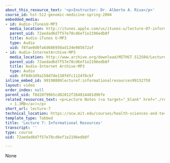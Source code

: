 ```yaml
---
about_this_resource_text: '<p>Instructor: Dr. Alberto A. Riva</p>'
course_id: hst-512-genomic-medicine-spring-2004
embedded_media:
- id: Audio-iTunesU-MP3
  media_location: http://itunes.apple.com/us/itunes-u/lecture-07-informational-reso/id341598228?i=63739259
  parent_uid: 72aedad6d7f57e78cd6ef1e2196edb8f
  title: Audio-iTunes U-MP3
  type: Audio
  uid: f8fae0d0fa6d686950ad134e985672af
- id: Audio-InternetArchive-MP3
  media_location: http://www.archive.org/download/MITHST.512S04/Lecture7-16k.mp3
  parent_uid: 72aedad6d7f57e78cd6ef1e2196edb8f
  title: Audio-Internet Archive-MP3
  type: Audio
  uid: 0f0db3d9a158d7de130fdfc1124f8cbf
inline_embed_id: 99198009lecture7:informationalresources99152759
layout: video
order_index: null
parent_uid: f8d20f99b5cd82012f264814481d96fe
related_resources_text: <p>Lecture Notes (<a target="_blank" href="./resolveuid/7004ce746430457af5bd14fe24c95768">PDF
  - 1.3MB</a>)</p>
short_url: lecture-7
technical_location: https://ocw.mit.edu/courses/health-sciences-and-technology/hst-512-genomic-medicine-spring-2004/audio-lectures/lecture-7
template_type: Tabbed
title: 'Lecture 7: Informational Resources'
transcript: ''
type: course
uid: 72aedad6d7f57e78cd6ef1e2196edb8f

---
```

None